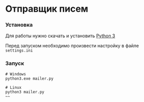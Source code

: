 # Отправщик писем

### Установка

Для работы нужно скачать и установить [Python 3](https://www.python.org/downloads/)

Перед запуском необходимо произвести настройку в файле `settings.ini`

### Запуск

~~~
# Windows
python3.exe mailer.py
~~~

~~~
# Linux
python3 mailer.py
~~
